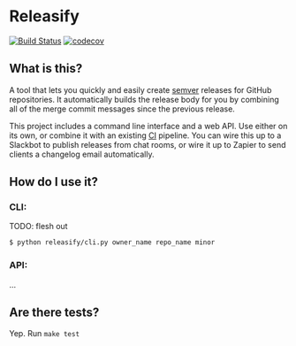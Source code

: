 # Releasify

[![Build Status](https://travis-ci.org/steven-mercatante/releasify.svg?branch=master)](https://travis-ci.org/steven-mercatante/releasify)
[![codecov](https://codecov.io/gh/steven-mercatante/releasify/branch/master/graph/badge.svg)](https://codecov.io/gh/steven-mercatante/releasify)

## What is this?
A tool that lets you quickly and easily create [semver](https://semver.org/) releases for GitHub repositories. It automatically builds the release body for you by combining all of the merge commit messages since the previous release.

This project includes a command line interface and a web API. Use either on its own, or combine it with an existing [CI](https://en.wikipedia.org/wiki/Continuous_integration) pipeline. You can wire this up to a Slackbot to publish releases from chat rooms, or wire it up to Zapier to send clients a changelog email automatically.

## How do I use it?

### CLI:
TODO: flesh out
```bash
$ python releasify/cli.py owner_name repo_name minor
```

### API:
...

## Are there tests?
Yep. Run `make test`
